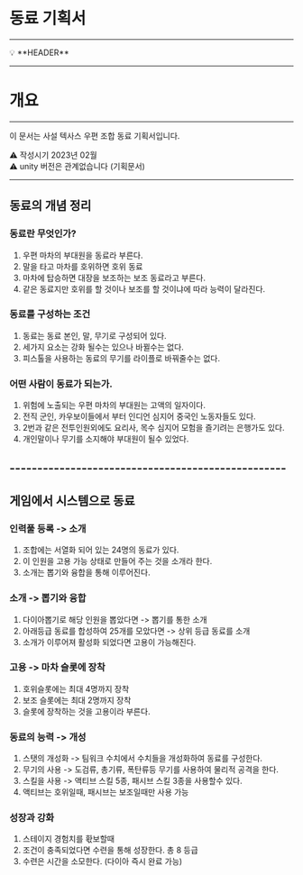 # 동료 기획서

---

<aside>
💡 **HEADER**

</aside>

---

# 개요

---

이 문서는 사설 텍사스 우편 조합 동료 기획서입니다. 

<aside>
⚠️ 작성시기 2023년 02월
</aside>

<aside>
⚠️ unity 버전은 관계없습니다 (기획문서)
</aside>

---

## 동료의 개념 정리
### 동료란 무엇인가?
1) 우편 마차의 부대원을 동료라 부른다. 
2) 말을 타고 마차를 호위하면 호위 동료 
3) 마차에 탑승하면 대장을 보조하는 보조 동료라고 부른다. 
4) 같은 동료지만 호위를 할 것이나 보조를 할 것이냐에 따라 능력이 달라진다.

### 동료를 구성하는 조건 
1) 동료는 동료 본인, 말, 무기로 구성되어 있다.
2) 세가지 요소는 강화 될수는 있으나 바뀔수는 없다. 
3) 피스톨을 사용하는 동료의 무기를 라이플로 바꿔줄수는 없다.

### 어떤 사람이 동료가 되는가.
1) 위험에 노출되는 우편 마차의 부대원는 고액의 일자이다. 
2) 전직 군인, 카우보이들에서 부터 인디언 심지어 중국인 노동자들도 있다. 
3) 2번과 같은 전투인원외에도 요리사, 목수 심지어 모험을 즐기려는 은행가도 있다.
4) 개인말이나 무기를 소지해야 부대원이 될수 있었다.

## --------------------------------------------------
## 게임에서 시스템으로 동료
### 인력풀 등록 -> 소개 
1) 조합에는 서열화 되어 있는 24명의 동료가 있다. 
2) 이 인원을 고용 가능 상태로 만들어 주는 것을 소개라 한다. 
3) 소개는 뽑기와 융합을 통해 이루어진다.  

### 소개 -> 뽑기와 융합
1) 다이아뽑기로 해당 인원을 뽑았다면 -> 뽑기를 통한 소개 
2) 아래등급 동료를 합성하여 25개를 모았다면 -> 상위 등급 동료를 소개
3) 소개가 이루어져 활성화 되었다면 고용이 가능해진다.

### 고용 -> 마차 슬롯에 장착
1) 호위슬롯에는 최대 4명까지 장착
2) 보조 슬롯에는 최대 2명까지 장착
3) 슬롯에 장착하는 것을 고용이라 부른다.  

### 동료의 능력 -> 개성
1) 스탯의 개성화 -> 팀워크 수치에서 수치들을 개성화하여 동료를 구성한다.
2) 무기의 사용 -> 도검류, 총기류, 폭탄류등 무기를 사용하여 물리적 공격을 한다.
3) 스킬을 사용 -> 액티브 스킬 5종, 패시브 스킬 3종을 사용할수 있다.
4) 액티브는 호위일때, 패시브는 보조일때만 사용 가능 

### 성장과 강화
1) 스테이지 경험치를 홗보할때  
2)  조건이 충족되었다면 수련을 통해 성장한다. 총 8 등급
3) 수련은 시간을 소모한다. (다이아 즉시 완료 가능)







